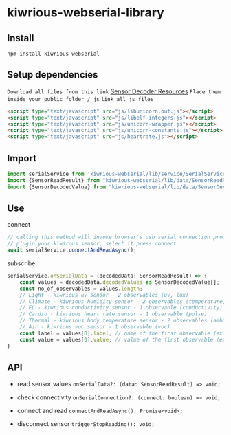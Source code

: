 # kiwrious-webserial-library

## Install
`npm install kiwrious-webserial`

## Setup dependencies
`Download all files from this link` [Sensor Decoder Resources](https://github.com/augmented-human-lab/kiwrious-webserial-library/kiwrious/js)
`Place them inside your public folder / js`
`link all js files`
```html
<script type="text/javascript" src="js/libunicorn.out.js"></script>
<script type="text/javascript" src="js/libelf-integers.js"></script>
<script type="text/javascript" src="js/unicorn-wrapper.js"></script>
<script type="text/javascript" src="js/unicorn-constants.js"></script>
<script type="text/javascript" src="js/heartrate.js"></script>
```

## Import
```typescript
import serialService from 'kiwrious-webserial/lib/service/SerialService';
import {SensorReadResult} from "kiwrious-webserial/lib/data/SensorReadResult";
import {SensorDecodedValue} from "kiwrious-webserial/lib/data/SensorDecodedValue";
```

## Use

connect
```typescript
// calling this method will invoke browser's usb serial connection prompt
// plugin your kiwirous sensor, select it press connect
await serialService.connectAndReadAsync();
```

subscribe
```typescript
serialService.onSerialData = (decodedData: SensorReadResult) => {
    const values = decodedData.decodedValues as SensorDecodedValue[];
    const no_of_observables = values.length;
    // Light - kiwrious uv sensor - 2 observables (uv, lux)
    // Climate - kiwrious humidity sensor - 2 observables (temperature, humidity)
    // EC - kiwrious conductivity sensor - 1 observable (conductivity)
    // Cardio - kiwrious heart rate sensor - 1 observable (pulse)
    // Thermal - kiwrious body temperature sensor - 2 observables (ambient temperature, infrared temperature)
    // Air - kiwrious voc sensor - 1 observable (voc)
    const label = values[0].label; // name of the first observable (ex. Temp for temperature)
    const value = values[0].value; // value of the first observable (ex. temperature value in celcius)
}
```

## API

* read sensor values
`onSerialData?: (data: SensorReadResult) => void;`

* check connectivity
`onSerialConnection?: (connect: boolean) => void;`

* connect and read
`connectAndReadAsync(): Promise<void>;`

* disconnect sensor
`triggerStopReading(): void;`
